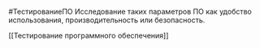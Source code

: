 #ТестированиеПО 
Исследование таких параметров ПО как удобство использования, производительность или безопасность.

[[Тестирование программного обеспечения]]